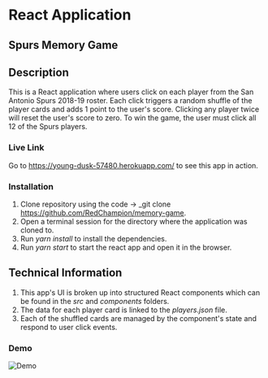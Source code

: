 # React Application

## Spurs Memory Game

## Description

This is a React application where users click on each player from the San Antonio Spurs 2018-19 roster. Each click triggers a random shuffle of the player cards and adds 1 point to the user's score. Clicking any player twice will reset the user's score to zero. To win the game, the user must click all 12 of the Spurs players.

### Live Link

Go to https://young-dusk-57480.herokuapp.com/ to see this app in action.

### Installation

1. Clone repository using the code -> _git clone https://github.com/RedChampion/memory-game.
2. Open a terminal session for the directory where the application was cloned to.
3. Run *yarn install* to install the dependencies.
4. Run *yarn start* to start the react app and open it in the browser.

## Technical Information

1. This app's UI is broken up into structured React components which can be found in the *src* and *components* folders.
2. The data for each player card is linked to the *players.json* file.
3. Each of the shuffled cards are managed by the component's state and respond to user click events.

### Demo

![Demo](./public/spurs.gif)
